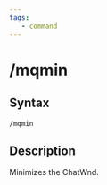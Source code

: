 ```yaml
---
tags:
   - command
---
```

# /mqmin

## Syntax
<!--cmd-syntax-start-->
```eqcommand
/mqmin
```
<!--cmd-syntax-end-->

## Description
<!--cmd-desc-start-->
Minimizes the ChatWnd.
<!--cmd-desc-end-->
